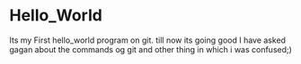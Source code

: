 # Hello_World
Its my First hello_world program on git.
 till now its going good I have asked gagan about the commands og git and other thing in which i was confused;)
